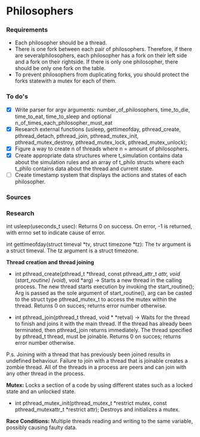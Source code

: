 # Philosophers

### Requirements

- Each philosopher should be a thread.
- There is one fork between each pair of philosophers. Therefore, if there are severalphilosophers, each philosopher has a fork on their left side and a fork on their rightside. If there is only one philosopher, there should be only one fork on the table.
- To prevent philosophers from duplicating forks, you should protect the forks statewith a mutex for each of them. 

### To do's

- [x] Write parser for argv arguments: number_of_philosophers, time_to_die, time_to_eat, time_to_sleep and optional n_of_times_each_philosopher_must_eat
- [x] Research external functions (usleep, gettimeofday, pthread_create, pthread_detach, pthread_join, pthread_mutex_init, pthread_mutex_destroy, pthread_mutex_lock, pthread_mutex_unlock);
- [x] Figure a way to create n of threads where n = amount of philosophers.
- [x] Create appropriate data structures where t_simulation contains data about the simulation rules and an array of t_philo structs where each t_philo contains data about the thread and current state. 
- [ ] Create timestamp system that displays the actions and states of each philosopher.

### Sources


### Research

int usleep(useconds_t usec):
Returns 0 on success. On error, -1 is returned, with errno set to indicate cause of error.

int gettimeofday(struct timeval *tv, struct timezone *tz):
The tv argument is a struct timeval.
The tz argument is a struct timezone.

**Thread creation and thread joining**

- int pthread_create(pthread_t *thread, const pthread_attr_t *attr, void* (*start_routine) (void*), void *arg) ->
Starts a new thread in the calling process. The new thread starts execution by invoking the start_routine(); 
Arg is passed as the sole argument of start_routine(), arg can be casted to the struct type pthread_mutex_t to access the mutex within the thread.
Returns 0 on succes; returns error number otherwise.

- int pthread_join(pthread_t thread, void * *retval) -> 
Waits for the thread to finish and joins it with the main thread. If the thread has already been terminated, then pthread_join returns immediately.
The thread specified by pthread_t thread, must be joinable.
Returns 0 on succes; returns error number otherwise.

P.s. Joining with a thread that has previously been joined results in undefined behaviour.
Failure to join with a thread that is joinable creates a zombie thread.
All of the threads in a process are peers and can join with any other thread in the process.

**Mutex:**
Locks a section of a code by using different states such as a locked state and an unlocked state.

- int pthread_mutex_init(pthread_mutex_t *restrict mutex, const pthread_mutexattr_t *restrict attr);
Destroys and initializes a mutex.

**Race Conditions:**
Multiple threads reading and writing to the same variable, possibly causing faulty data.


